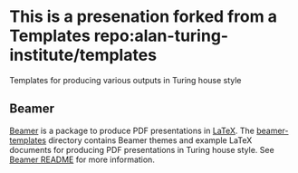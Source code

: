 # This is a presenation forked from a Templates repo:alan-turing-institute/templates
Templates for producing various outputs in Turing house style
## Beamer
[Beamer](https://www.sharelatex.com/learn/Beamer) is a package to produce PDF presentations in [LaTeX](https://www.sharelatex.com/learn/Main_Page). The [beamer-templates](./beamer-templates) directory contains Beamer themes and example LaTeX documents for producing PDF presentations in Turing house style. See [Beamer README](./beamer-templates/README.md) for more information.
